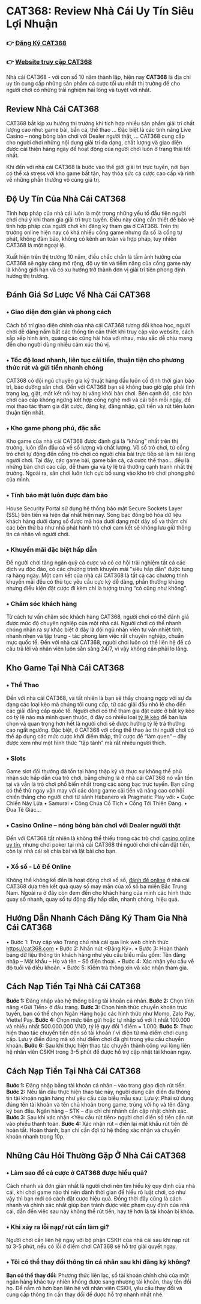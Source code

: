 # CAT368: Review Nhà Cái Uy Tín Siêu Lợi Nhuận

### 👉 [Đăng Ký CAT368](https://cat368.club/sign-up)
### 👉 [Website truy cập CAT368](https://cat368.net/)

Nhà cái CAT368 - với con số 10 năm thành lập, hiện nay **CAT368** là địa chỉ uy tín cung cấp những sản phẩm cá cược tối ưu nhất thị trường để cho người chơi có những trải nghiệm hài lòng và tuyệt vời nhất.

## Review Nhà Cái CAT368
CAT368 bắt kịp xu hướng thị trường khi tích hợp nhiều sản phẩm giải trí chất lượng cao như: game bài, bắn cá, thể thao … Đặc biệt là các tính năng Live Casino – nóng bỏng bàn chơi với Dealer người thật, …
CAT368 cung cấp cho người chơi những nội dung giải trí đa dạng, chất lượng và giao diện được cải thiện hàng ngày để hoạt động của người chơi luôn ở trạng thái tốt nhất.

Khi đến với nhà cái CAT368 là bước vào thế giới giải trí trực tuyến, nơi bạn có thể xả stress với kho game bất tận, hay thỏa sức cá cược cao cấp và rinh về những phần thưởng vô cùng giá trị.


## Độ Uy Tín Của Nhà Cái CAT368
Tính hợp pháp của nhà cái luôn là một trong những yếu tố đầu tiên người chơi chú ý khi tham gia giải trí trực tuyến. Điều này cũng cần thiết để bảo vệ tính hợp pháp của người chơi khi đăng ký tham gia ở CAT368. Trên thị trường online hiện nay có khá nhiều cổng game nhưng đa số là cổng tự phát, không đảm bảo, không có kênh an toàn và hợp pháp, tuy nhiên CAT368 là một ngoại lệ.

Xuất hiện trên thị trường 10 năm, điều chắc chắn là tầm ảnh hưởng của CAT368 sẽ ngày càng mở rộng, độ uy tín và tiềm năng của cổng game này là không giới hạn và có xu hướng trở thành đơn vị giải trí tiên phong định hướng thị trường.


## Đánh Giá Sơ Lược Về Nhà Cái CAT368

### • Giao diện đơn giản và phong cách
Cách bố trí giao diện chính của nhà cái CAT368 tương đối khoa học, người chơi dễ dàng nắm bắt các thông tin cần thiết khi truy cập vào website, cách sắp xếp hình ảnh, quảng cáo cũng hài hòa với nhau, màu sắc dễ chịu mang đến cho người dùng nhiều cảm xúc thú vị.

### • Tốc độ load nhanh, liên tục cải tiến, thuận tiện cho phương thức rút và gửi tiền nhanh chóng
CAT368 có đội ngũ chuyên gia kỹ thuật hàng đầu luôn cố định thời gian bảo trì, bảo dưỡng sân chơi. Đến với CAT368 bạn sẽ không bao giờ gặp phải tình trạng lag, giật, mất kết nối hay bị văng khỏi bàn chơi. Bên cạnh đó, các bàn chơi cao cấp không ngừng kết hợp công nghệ mới và cải tiến mỗi ngày, để mọi thao tác tham gia đặt cược, đăng ký, đăng nhập, gửi tiền và rút tiền luôn thuận tiện nhất.

### • Kho game phong phú, đặc sắc
Kho game của nhà cái CAT368 được đánh giá là “khủng” nhất trên thị trường, luôn dẫn đầu cả về số lượng và chất lượng. Vô số trò chơi, từ cổng trò chơi tự động đến cổng trò chơi có người chia bài trực tiếp sẽ làm hài lòng người chơi. Tại đây, các game bài, game bắn cá, cá cược thể thao… đều là những bàn chơi cao cấp, dễ tham gia và tỷ lệ trả thưởng cạnh tranh nhất thị trường. Ngoài ra, sân chơi luôn tích cực bổ sung vào kho trò chơi phong phú của mình.

### • Tính bảo mật luôn được đảm bảo
House Security Portal sử dụng hệ thống bảo mật Secure Sockets Layer (SSL) tiên tiến và hiện đại nhất hiện nay. Sòng bạc đồng bộ hóa dữ liệu khách hàng dưới dạng số được mã hóa dưới dạng một dãy số và thậm chí các bên thứ ba như nhà phát hành trò chơi cam kết sẽ không lưu giữ thông tin cá nhân về người chơi.

### • Khuyến mãi đặc biệt hấp dẫn
Để người chơi tăng ngân quỹ cá cược và có cơ hội trải nghiệm tất cả các dịch vụ độc đáo, có các chương trình khuyến mãi "siêu hấp dẫn" được tung ra hàng ngày. Một cam kết của nhà cái CAT368 là tất cả các chương trình khuyến mãi đều có thủ tục yêu cầu cực kỳ dễ dàng, phần thưởng khủng nhưng điều kiện đặt cược đi kèm chỉ là tượng trưng “có cũng như không”.

### • Chăm sóc khách hàng
Từ cách tư vấn chăm sóc khách hàng CAT368, người chơi có thể đánh giá được mức độ chuyên nghiệp của một nhà cái.
Người chơi có thể nhanh chóng nhận ra sự khác biệt ở đây là đội ngũ nhân viên tư vấn nhiệt tình, nhanh nhẹn và tập trung - tác phong làm việc rất chuyên nghiệp, chuẩn mực quốc tế.
Đến với nhà cái CAT368, người chơi luôn có thể liên hệ để có câu trả lời và nhân viên luôn sẵn sàng 24/7, vì vậy không cần phải lo lắng.

## Kho Game Tại Nhà Cái CAT368
### • Thể Thao
Đến với nhà cái CAT368, và tất nhiên là bạn sẽ thấy choáng ngợp với sự đa dạng các loại kèo mà chúng tôi cung cấp, từ các giải đấu nhỏ lẻ cho đến các giải đẳng cấp quốc tế.
Người chơi có thể tham gia đặt cược ở bất kỳ kèo có tỷ lệ nào mà mình quen thuộc, ở đây có nhiều loại [tỷ lệ kèo](https://cat368.net/soi-keo-nha-cai-viet-nam-hom-nay/) để bạn lựa chọn và quan trọng hơn hết là người chơi sẽ được hưởng tỷ lệ trả thưởng cao ngất ngưởng.
Đặc biệt, ở CAT368 với cổng thể thao ảo thì người chơi có thể áp dụng các mức cược khởi điểm thấp, thử cược để “làm quen” – đây được xem như một hình thức “tập tành” mà rất nhiều người thích.


### • Slots
Game slot đổi thưởng đã tồn tại hàng thập kỷ và thực sự không thể phủ nhận sức hấp dẫn của trò chơi, bằng chứng là ở nhà cái CAT368 nó vẫn tồn tại và vẫn là trò chơi phổ biến nhất trong các sòng bạc trực tuyến.
Bạn cũng có thể thử ngay vận may với các dòng game cải tiến và nâng cao cơ hội chiến thắng cho người chơi từ sảnh Habanero và Pragmatic Play với:
• Cuộc Chiến Nảy Lửa
• Samurai
• Công Chúa Cổ Tích
• Cổng Tới Thiên Đàng.
• Đua Tê Giác…

### • Casino Online – nóng bỏng bàn chơi với Dealer người thật
Đến với CAT368 tất nhiên là không thể thiếu trong các trò chơi [casino online uy tín](https://cat368.net/casino-online/), nhưng chơi poker tại nhà cái CAT368 thì người chơi chỉ cần đặt tiền, còn lại nhà cái sẽ chia bài và lật bài cho bạn.

### • Xổ số - Lô Đề Online
Không thể không kể đến là hoạt động chơi xổ số, [đánh đề online](https://cat368.net/danh-de-online/) ở nhà cái CAT368 dựa trên kết quả quay số may mắn của xổ số ba miền Bắc Trung Nam. Ngoài ra ở đây còn đem đến cho khách hàng của mình các hình thức quay số nhanh, quay số tự động đầy hấp dẫn, nhanh chóng, hiệu quả.

## Hướng Dẫn Nhanh Cách Đăng Ký Tham Gia Nhà Cái CAT368
• Bước 1: Truy cập vào Trang chủ nhà cái qua link web chính thức https://cat368.com
• Bước 2: Nhấn nút <Đăng Ký>.
• Bước 3: Hoàn thành bảng dữ liệu thông tin khách hàng như yêu cầu biểu mẫu gồm: Tên đăng nhập – Mật khẩu – Họ và tên – Số điện thoại.
• Bước 4: Xác nhận yêu cầu về độ tuổi và điều khoản.
• Bước 5: Kiểm tra thông xin và xác nhận tham gia.


## Cách Nạp Tiền Tại Nhà Cái CAT368
 **Bước 1:** Đăng nhập vào hệ thống bằng tài khoản cá nhân.
**Bước 2:** Chọn tính năng <Gửi Tiền> ở đầu trang.
**Bước 3:** Chọn hình thức chuyển khoản trực tuyến, bạn có thể chọn Ngân Hàng hoặc các hình thức như Momo, Zalo Pay, Viettel Pay.
**Bước 4:** Chọn mức tiền gửi hoặc tự nhập số với ít nhất 100.000 và nhiều nhất 500.000.000 VND, tỷ lệ quy đổi 1 điểm = 1.000.
**Bước 5:** Thực hiện thao tác chuyển tiền đến số tài khoản / ví điện tử mà điểm chơi cung cấp. Lưu ý điền đúng mã số như điểm chơi đã ghi trong yêu cầu chuyển khoản.
**Bước 6:** Sau khi thực hiện thao tác chuyển thành công vui lòng liên hệ nhân viên CSKH trong 3-5 phút để được hỗ trợ cập nhật tài khoản ngay.


## Cách Nạp Tiền Tại Nhà Cái CAT368
**Bước 1:** Đăng nhập bằng tài khoản cá nhân – vào trang giao dịch rút tiền.
**Bước 2:** Nếu lần đầu thực hiện thao tác này, người dùng cần điền đủ thông tin tài khoản ngân hàng như yêu cầu của biểu mẫu sau:
Lưu ý: Phải sử dụng đúng tên tài khoản và tên chủ khoản trong game, trùng với họ và tên đăng ký ban đầu. Ngân hàng – STK – địa chỉ chi nhánh cần cập nhật chính xác.
**Bước 3:** Sau khi xác nhận <Yêu cầu rút tiền> người chơi điền số tiền cần rút vào phiếu thanh toán.
**Bước 4:** Xác nhận rút – điền lại mật khẩu rút tiền để hoàn tất.  Hoàn thành, bạn chỉ cần đợi từ hệ thống xác nhận và chuyển khoản nhanh trong 10p.

## Những Câu Hỏi Thường Gặp Ở Nhà Cái CAT368

### • Làm sao để cá cược ở CAT368 được hiểu quả?
Cách nhanh và đơn giản nhất là người chơi nên tìm hiểu kỹ quy định của nhà cái, khi chơi game nào thì nên dành thời gian để hiểu rõ luật chơi, có như vậy thì bạn mới có cách đặt cược hiệu quả.
Đồng thời đây cũng là cách nhanh và chính xác nhất giúp bạn tránh được việc phạm quy định của nhà cái, dẫn đến việc sau này không thể rút tiền, hay tệ hơn là tài khoản bị khóa.
### • Khi xảy ra lỗi nạp/ rút cần làm gì?
Người chơi cần liên hệ ngay với bộ phận CSKH của nhà cái sau khi nạp rút từ 3-5 phút, nếu có lỗi ở điểm chơi CAT368 sẽ hỗ trợ giải quyết ngay.
### • Tôi có thể thay đổi thông tin cá nhân sau khi đăng ký không?
**Bạn có thể thay đổi:** Phương thức liên lạc, số tài khoản chính chủ của một ngân hàng khác tuy nhiên không được sang nhượng tài khoản, thay tên đổi họ.
Để nắm rõ hơn bạn liên hệ với nhân viên CSKH, yêu cầu thay đổi và cung cấp thông tin cần thay đổi để được hỗ trợ nhanh nhất nhé.
